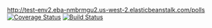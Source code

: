 http://test-env2.eba-nmbrmgu2.us-west-2.elasticbeanstalk.com/polls  
[![Coverage Status](https://coveralls.io/repos/github/Kylin-Mao/swe1-app/badge.svg)](https://coveralls.io/github/Kylin-Mao/swe1-app)
[![Build Status](https://app.travis-ci.com/Kylin-Mao/swe1-app.svg?branch=main)](https://app.travis-ci.com/Kylin-Mao/swe1-app)
